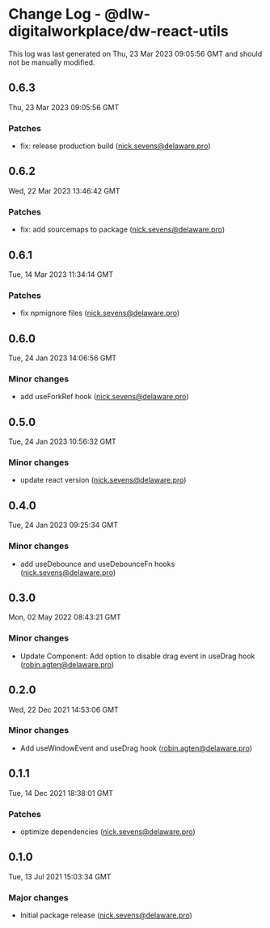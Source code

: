 # Change Log - @dlw-digitalworkplace/dw-react-utils

This log was last generated on Thu, 23 Mar 2023 09:05:56 GMT and should not be manually modified.

<!-- Start content -->

## 0.6.3

Thu, 23 Mar 2023 09:05:56 GMT

### Patches

- fix: release production build (nick.sevens@delaware.pro)

## 0.6.2

Wed, 22 Mar 2023 13:46:42 GMT

### Patches

- fix: add sourcemaps to package (nick.sevens@delaware.pro)

## 0.6.1

Tue, 14 Mar 2023 11:34:14 GMT

### Patches

- fix npmignore files (nick.sevens@delaware.pro)

## 0.6.0

Tue, 24 Jan 2023 14:06:56 GMT

### Minor changes

- add useForkRef hook (nick.sevens@delaware.pro)

## 0.5.0

Tue, 24 Jan 2023 10:56:32 GMT

### Minor changes

- update react version (nick.sevens@delaware.pro)

## 0.4.0

Tue, 24 Jan 2023 09:25:34 GMT

### Minor changes

- add useDebounce and useDebounceFn hooks (nick.sevens@delaware.pro)

## 0.3.0

Mon, 02 May 2022 08:43:21 GMT

### Minor changes

- Update Component: Add option to disable drag event in useDrag hook (robin.agten@delaware.pro)

## 0.2.0

Wed, 22 Dec 2021 14:53:06 GMT

### Minor changes

- Add useWindowEvent and useDrag hook (robin.agten@delaware.pro)

## 0.1.1

Tue, 14 Dec 2021 18:38:01 GMT

### Patches

- optimize dependencies (nick.sevens@delaware.pro)

## 0.1.0

Tue, 13 Jul 2021 15:03:34 GMT

### Major changes

- Initial package release (nick.sevens@delaware.pro)
